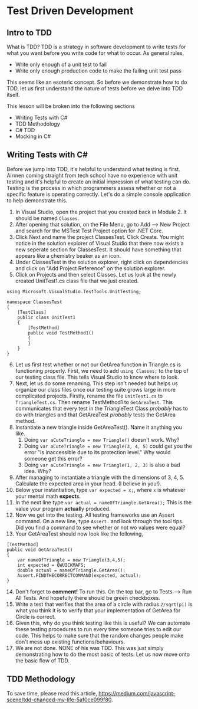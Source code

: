# Test Driven Development #

## Intro to TDD ##
What is TDD? TDD is a strategy in software development to write tests for what you want before you write code for what to occur. As general rules, 
* Write only enough of a unit test to fail
* Write only enough production code to make the failing unit test pass

This seems like an esoteric concept. So before we demonstrate how to do TDD, let us first understand the nature of tests before we delve into TDD itself.

This lesson will be broken into the following sections
* Writing Tests with C#
* TDD Methodology
* C# TDD 
* Mocking in C#

## Writing Tests with C# ##
Before we jump into TDD, it's helpful to understand what testing is first. Airmen coming straight from tech school have no experience with unit testing and it's helpful to create an initial impression of what testing can do. Testing is the process in which programmers assess whether or not a specific feature is operating correctly. Let's do a simple console application to help demonstrate this.

1. In Visual Studio, open the project that you created back in Module 2. It should be named `Classes`.
1. After opening that solution, on the File Menu, go to Add --> New Project and search for the MSTest Test Project option for .NET Core.
1. Click Next and name the project ClassesTest. Click Create. You might notice in the solution explorer of Visual Studio that there now exists a new seperate section for ClassesTest. It should have something that appears like a chemistry beaker as an icon.
1. Under ClassesTest in the solution explorer, right click on dependencies and click on "Add Project Reference" on the solution explorer.
1. Click on Projects and then select Classes. Let us look at the newly created UnitTest1.cs class file that we just created.

```
using Microsoft.VisualStudio.TestTools.UnitTesting;

namespace ClassesTest
{
	[TestClass]
	public class UnitTest1
	{
		[TestMethod]
		public void TestMethod1()
		{
		}
	}
}
```

6. Let us first test whether or not our GetArea function in Triangle.cs is functioning properly. First, we need to add `using Classes;` to the top of our testing class file. This tells Visual Studio to know where to look.
6. Next, let us do some renaming. This step isn't needed but helps us organize our class files once our testing suite grows large in more complicated projects. Firstly, rename the file `UnitTest1.cs` to `TriangleTest.cs`. Then rename TestMethod1 to `GetAreaTest`. This communicates that every test in the TriangleTest Class *probably* has to do with triangles and that GetAreaTest *probably* tests the GetArea method.
6. Instantiate a new triangle inside GetAreaTest(). Name it anything you like. 
    1. Doing `var aCuteTriangle = new Triangle()` doesn't work. Why?
    1. Doing `var aCuteTriangle = new Triangle(3, 4, 5)` could get you the error "Is inaccessible due to its protection level." Why would someone get this error?
    1. Doing `var aCuteTriangle = new Triangle(1, 2, 3)` is also a bad idea. Why?
6. After managing to instantiate a triangle with the dimensions of 3, 4, 5. Calculate the expected area in your head. (I believe in you!).
6. Below your instantiation, type `var expected = x;`, where `x` is whatever your mental math **expect**s.
6. In the next line type `var actual = nameOfTriangle.GetArea();` This is the value your program **actual**ly produced.
6. Now we get into the testing. All testing frameworks use an Assert command. On a new line, type `Assert.` and look through the tool tips. Did you find a command to see whether or not wo values were equal?
6. Your GetAreaTest should now look like the following,
```
[TestMethod]
public void GetAreaTest()
{
	var nameOfTriangle = new Triangle(3,4,5);
	int expected = QWUICKMAFS;
	double actual = nameOfTriangle.GetArea();
	Assert.FINDTHECORRECTCOMMAND(expected, actual);
}
 ```
14. Don't forget to **comment!** To run this. On the top bar, go to Tests --> Run All Tests. And hopefully there should be green checkboxes.
14. Write a test that verifies that the area of a circle with radius `2/sqrt(pi)` is what you think it is to verify that your implementation of GetArea for Circle is correct.
14. Given this, why do you think testing like this is useful? We can automate these testing procedures to run every time someone tries to edit our code. This helps to make sure that the random changes people make don't mess up existing functions/behaviours.
14. We are not done. NONE of his was TDD. This was just simply demonstrating how to do the most basic of tests. Let us now move onto the basic flow of TDD.

## TDD Methodology ##
To save time, please read this article, https://medium.com/javascript-scene/tdd-changed-my-life-5af0ce099f80. 
